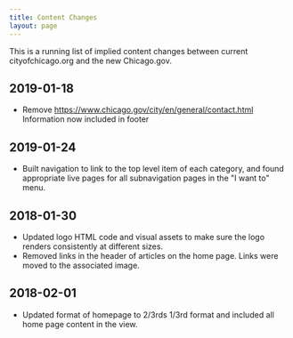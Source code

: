 ```yaml
---
title: Content Changes
layout: page
---
```


This is a running list of implied content changes between current cityofchicago.org and the new Chicago.gov.

## 2019-01-18

* Remove https://www.chicago.gov/city/en/general/contact.html
  Information now included in footer

## 2019-01-24

* Built navigation to link to the top level item of each category, and found appropriate live pages for all subnavigation pages in the "I want to" menu.

## 2018-01-30

* Updated logo HTML code and visual assets to make sure the logo renders consistently at different sizes.
* Removed links in the header of articles on the home page. Links were moved to the associated image.

## 2018-02-01

* Updated format of homepage to 2/3rds 1/3rd format and included all home page content in the view.


